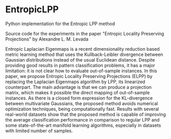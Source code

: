 # EntropicLPP
Python implementation for the Entropic LPP method

Source code for the experiments in the paper "Entropic Locality Preserving Projections" by Alexandre L. M. Levada

Entropic Laplacian Eigenmaps is a recent dimensionality reduction based metric learning method that uses the Kullback-Leibler divergence between Gaussian distributions instead of the usual Euclidean distance. Despite providing good results in pattern classification problems, it has a major limitation: it is not clear how to evaluate out-of-sample instances. In this paper, we propose Entropic Locality Preserving Projections (ELPP) by replacing the Laplacian Eigenmaps algorithm by LPP, its linearized counterpart. The main advantage is that we can produce a projection matrix, which makes it possible the direct mapping of out-of-sample instances. As there is a closed form expression for the KL-divergence between multivariate Gaussians, the proposed method avoids numerical optimization techniques, being computationally fast. Results with several real-world datasets show that the proposed method is capable of improving the average classification performance in comparison to regular LPP and some state-of-the-art manifold learning algorithms, especially in datasets with limited number of samples.
